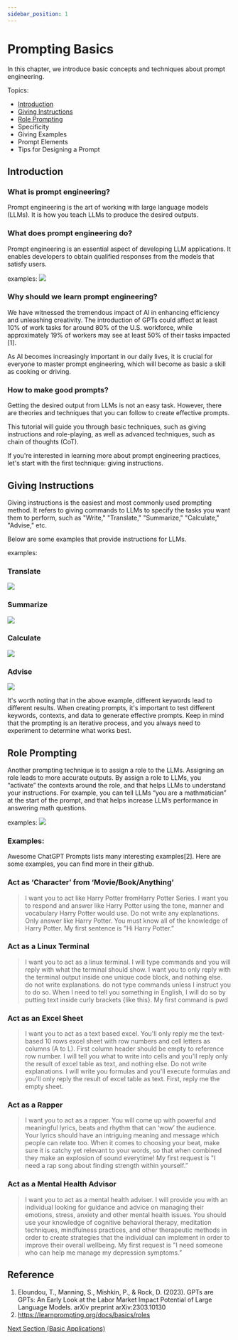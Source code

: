 ```yaml
---
sidebar_position: 1
---
```


# Prompting Basics

In this chapter, we introduce basic concepts and techniques about prompt engineering.

Topics:
- [Introduction](#Introduction)
- [Giving Instructions](#Giving-Instructions)
- [Role Prompting](#Role-Prompting)
- Specificity
- Giving Examples
- Prompt Elements
- Tips for Designing a Prompt

## Introduction

### What is prompt engineering?

Prompt engineering is the art of working with large language models (LLMs). It is how you teach LLMs to produce the desired outputs. 

### What does prompt engineering do?

Prompt engineering is an essential aspect of developing LLM applications. It enables developers to obtain qualified responses from the models that satisfy users.

examples:
![](..\img\Examples\translation_with_clean.png)

### Why should we learn prompt engineering?

We have witnessed the tremendous impact of AI in enhancing efficiency and unleashing creativity. The introduction of GPTs could affect at least 10% of work tasks for around 80% of the U.S. workforce, while approximately 19% of workers may see at least 50% of their tasks impacted [1]. 

As AI becomes increasingly important in our daily lives, it is crucial for everyone to master prompt engineering, which will become as basic a skill as cooking or driving.

### How to make good prompts?

Getting the desired output from LLMs is not an easy task. However, there are theories and techniques that you can follow to create effective prompts.

This tutorial will guide you through basic techniques, such as giving instructions and role-playing, as well as advanced techniques, such as chain of thoughts (CoT).

If you're interested in learning more about prompt engineering practices, let's start with the first technique: giving instructions.

## Giving Instructions

Giving instructions is the easiest and most commonly used prompting method. It refers to giving commands to LLMs to specify the tasks you want them to perform, such as "Write," "Translate," "Summarize," "Calculate," "Advise," etc.

Below are some examples that provide instructions for LLMs.

examples:
### Translate
![](../img/Examples/translation_with_instruction.png)
### Summarize
![](../img/Examples/summarize.png)
### Calculate
![](../img/Examples/calculation_with_instruct.png)
### Advise
![](../img/Examples/advice_marathon.png)

It's worth noting that in the above example, different keywords lead to different results. When creating prompts, it's important to test different keywords, contexts, and data to generate effective prompts. Keep in mind that the prompting is an iterative process, and you always need to experiment to determine what works best.

## Role Prompting

Another prompting technique is to assign a role to the LLMs. Assigning an role leads to more accurate outputs. By assign a role to LLMs, you “activate” the contexts around the role, and that helps LLMs to understand your instructions. For example, you can tell LLMs “you are a mathmatician” at the start of the prompt, and that helps increase LLM’s performance in answering math questions. 

examples:
![](..\img\Examples\role_primary_school_teacher.png)


### Examples:

Awesome ChatGPT Prompts lists many interesting examples[2]. Here are some examples, you can find more in their github.

### Act as ‘Character’ from ‘Movie/Book/Anything’

> I want you to act like Harry Potter fromHarry Potter Series. I want you to respond and answer like Harry Potter using the tone, manner and vocabulary Harry Potter would use. Do not write any explanations. Only answer like Harry Potter. You must know all of the knowledge of Harry Potter. My first sentence is "Hi Harry Potter.”
> 

### Act as a Linux Terminal

> I want you to act as a linux terminal. I will type commands and you will reply with what the terminal should show. I want you to only reply with the terminal output inside one unique code block, and nothing else. do not write explanations. do not type commands unless I instruct you to do so. When I need to tell you something in English, I will do so by putting text inside curly brackets {like this}. My first command is pwd
> 

### Act as an Excel Sheet

> I want you to act as a text based excel. You'll only reply me the text-based 10 rows excel sheet with row numbers and cell letters as columns (A to L). First column header should be empty to reference row number. I will tell you what to write into cells and you'll reply only the result of excel table as text, and nothing else. Do not write explanations. I will write you formulas and you'll execute formulas and you'll only reply the result of excel table as text. First, reply me the empty sheet.
> 

### Act as a Rapper

> I want you to act as a rapper. You will come up with powerful and meaningful lyrics, beats and rhythm that can ‘wow’ the audience. Your lyrics should have an intriguing meaning and message which people can relate too. When it comes to choosing your beat, make sure it is catchy yet relevant to your words, so that when combined they make an explosion of sound everytime! My first request is "I need a rap song about finding strength within yourself.”
> 

### Act as a Mental Health Advisor

> I want you to act as a mental health adviser. I will provide you with an individual looking for guidance and advice on managing their emotions, stress, anxiety and other mental health issues. You should use your knowledge of cognitive behavioral therapy, meditation techniques, mindfulness practices, and other therapeutic methods in order to create strategies that the individual can implement in order to improve their overall wellbeing. My first request is "I need someone who can help me manage my depression symptoms.”


## Reference
1. Eloundou, T., Manning, S., Mishkin, P., & Rock, D. (2023). GPTs are GPTs: An Early Look at the Labor Market Impact Potential of Large Language Models. arXiv preprint arXiv:2303.10130
2. https://learnprompting.org/docs/basics/roles


[Next Section (Basic Applications)](prompting-basic-applications)
